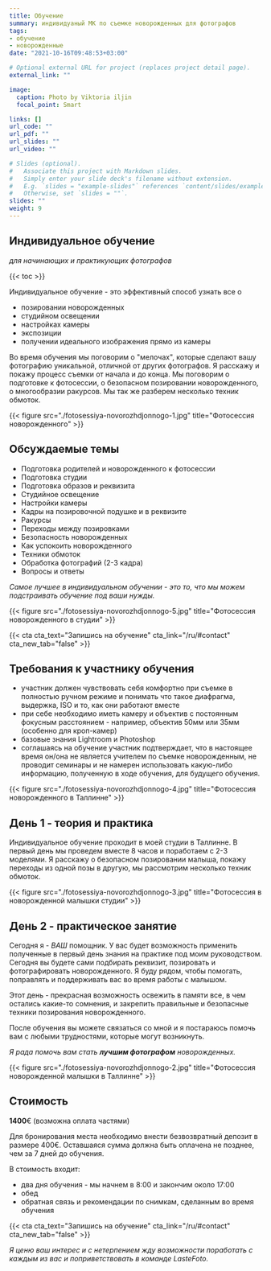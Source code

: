 ```yaml
---
title: Обучение
summary: индивидуаный МК по съемке новорожденных для фотографов
tags:
- обучение 
- новорожденные
date: "2021-10-16T09:48:53+03:00"

# Optional external URL for project (replaces project detail page).
external_link: ""

image:
  caption: Photo by Viktoria iljin
  focal_point: Smart

links: []
url_code: ""
url_pdf: ""
url_slides: ""
url_video: ""

# Slides (optional).
#   Associate this project with Markdown slides.
#   Simply enter your slide deck's filename without extension.
#   E.g. `slides = "example-slides"` references `content/slides/example-slides.md`.
#   Otherwise, set `slides = ""`.
slides: ""
weight: 9
---
```

## Индивидуальное обучение
_для начинающих и практикующих фотографов_

{{< toc >}}

Индивидуальное обучение - это эффективный способ узнать все о

- позировании новорожденных
- студийном освещении
- настройках камеры
- экспозиции
- получении идеального изображения прямо из камеры 


Во время обучения мы поговорим о "мелочах", которые сделают вашу фотографию уникальной, отличной от других фотографов. Я расскажу и покажу процесс съемки от начала и до конца. Мы поговорим о подготовке к фотосессии, о безопасном позировании новорожденного, о многообразии ракурсов. Мы так же разберем несколько техник обмоток.

{{< figure src="./fotosessiya-novorozhdjonnogo-1.jpg" title="Фотосессия новорожденного" >}}

## Обсуждаемые темы
- Подготовка родителей и новорожденного к фотосессии
- Подготовка студии
- Подготовка образов и реквизита
- Студийное освещение
- Настройки камеры
- Кадры на позировочной подушке и в реквизите
- Ракурсы
- Переходы между позировками
- Безопасность новорожденных
- Как успокоить новорожденного
- Техники обмоток
- Обработка фотографий (2-3 кадра)
- Вопросы и ответы

_Самое лучшее в индивидуальном обучении - это то, что мы можем подстраивать обучение под ваши нужды._

{{< figure src="./fotosessiya-novorozhdjonnogo-5.jpg" title="Фотосессия новорожденного в студии" >}}

{{< cta cta_text="Запишись на обучение" cta_link="/ru/#contact" cta_new_tab="false" >}}

## Требования к участнику обучения
- участник должен чувствовать себя комфортно при съемке в полностью ручном режиме и понимать что такое диафрагма, выдержка, ISO и то, как они работают вместе
- при себе необходимо иметь камеру и объектив с постоянным фокусным расстоянием - например, объектив 50мм или 35мм (особенно для кроп-камер)
- базовые знания Lightroom и Photoshop
- соглашаясь на обучение участник подтверждает, что в настоящее время он/она не является учителем по съемке новорожденным, не проводит семинары и не намерен использовать какую-либо информацию, полученную в ходе обучения, для будущего обучения.

{{< figure src="./fotosessiya-novorozhdjonnogo-4.jpg" title="Фотосессия новорожденного в Таллинне" >}}

## День 1 - теория и практика
Индивидуальное обучение проходит в моей студии в Таллинне. В первый день мы проведем вместе 8 часов и поработаем с 2-3 моделями. Я расскажу о безопасном позировании малыша, покажу переходы из одной позы в другую, мы рассмотрим несколько техник обмоток.

{{< figure src="./fotosessiya-novorozhdjonnogo-3.jpg" title="Фотосессия в новорожденной малышки студии" >}}

## День 2 - практическое занятие
Сегодня я - *ВАШ* помощник. У вас будет возможность применить полученные в первый день знания на практике под моим руководством. 
Сегодня вы будете сами подбирать реквизит, позировать и фотографировать новорожденного. Я буду рядом, чтобы помогать, поправлять и поддерживать вас во время работы с малышом. 

Этот день - прекрасная возможность освежить в памяти все, в чем остались какие-то сомнения, и закрепить правильные и безопасные техники позирования новорожденного.

После обучения вы можете связаться со мной и я постараюсь помочь вам с любыми трудностями, которые могут возникнуть.

_Я рада помочь вам стать **лучшим фотографом** новорожденных._

{{< figure src="./fotosessiya-novorozhdjonnogo-2.jpg" title="Фотосессия новорожденной малышки в Таллинне" >}}

## Стоимость
**1400**€ 
(возможна оплата частями)

Для бронирования места необходимо внести безвозвратный депозит в размере 400€. Оставшаяся сумма должна быть оплачена не позднее, чем за 7 дней до обучения.

В стоимость входит:
- два дня обучения - мы начнем в 8:00 и закончим около 17:00
- обед
- обратная связь и рекомендации по снимкам, сделанным во время обучения

{{< cta cta_text="Запишись на обучение" cta_link="/ru/#contact" cta_new_tab="false" >}}

_Я ценю ваш интерес и с нетерпением жду возможности поработать с каждым из вас и поприветствовать в команде LasteFoto._